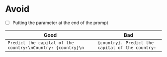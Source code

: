 # Avoid
+ [ ] Putting the parameter at the end of the prompt

| Good                                                        | Bad                                              |
|-------------------------------------------------------------|--------------------------------------------------|
| `Predict the capital of the country:\nCountry: {country}\n` | `{country}. Predict the capital of the country:` |
